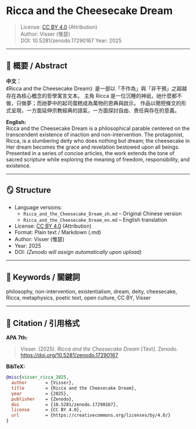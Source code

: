 # Ricca and the Cheesecake Dream

> License: [CC BY 4.0](https://creativecommons.org/licenses/by/4.0/) (Attribution)  
> Author: Visser (惟瑟)  
> DOI: 10.5281/zenodo.17290167
> Year: 2025  

---

## 🧀 概要 / Abstract

**中文：**  
《Ricca and the Cheesecake Dream》是一部以「不作為」與「非干預」之超越存在為核心概念的哲學寓言文本。
主角 Ricca 是一位沉睡的神祇，祂什麼都不做，只做夢；而祂夢中的起司蛋糕成為萬物的恩典與啟示。
作品以簡短條文的形式呈現，一方面延伸宗教經典的語氣，一方面探討自由、責任與存在的意義。

**English:**  
Ricca and the Cheesecake Dream is a philosophical parable centered on the transcendent existence of inaction and non-intervention.
The protagonist, Ricca, is a slumbering deity who does nothing but dream; the cheesecake in Her dream becomes the grace and revelation bestowed upon all beings.
Presented in a series of concise articles, the work extends the tone of sacred scripture while exploring the meaning of freedom, responsibility, and existence.

---

## 🪞 Structure

- Language versions:
  - `Ricca_and_the_Cheesecake_Dream_zh.md` – Original Chinese version  
  - `Ricca_and_the_Cheesecake_Dream_en.md` – English translation  
- License: [CC BY 4.0](https://creativecommons.org/licenses/by/4.0/) (Attribution)  
- Format: Plain text / Markdown (.md)  
- Author: Visser (惟瑟)  
- Year: 2025  
- DOI: *(Zenodo will assign automatically upon upload)*  

---

## 🧩 Keywords / 關鍵詞
philosophy, non-intervention, existentialism, dream, deity, cheesecake,  
Ricca, metaphysics, poetic text, open culture, CC BY, Visser  

---

## 💬 Citation / 引用格式

**APA 7th:**
> Visser. (2025). *Ricca and the Cheesecake Dream* [Text]. Zenodo. https://doi.org/10.5281/zenodo.17290167

**BibTeX:**
```bibtex
@misc{visser_ricca_2025,
  author       = {Visser},
  title        = {Ricca and the Cheesecake Dream},
  year         = {2025},
  publisher    = {Zenodo},
  doi          = {10.5281/zenodo.17290167},
  license      = {CC BY 4.0},
  url          = {https://creativecommons.org/licenses/by/4.0/}
}
